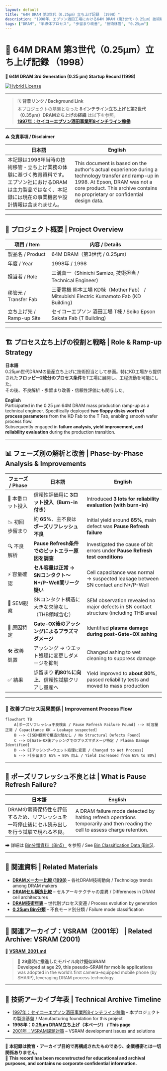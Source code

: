 ```yaml
---
layout: default
title: "64M DRAM 第3世代（0.25μm）立ち上げ記録 （1998）"
description: "1998年、エプソン酒田工場における64M DRAM（第3世代・0.25μm）技術移管・立ち上げ記録。歩留まり改善や不良解析の実体験を再構成。"
tags: ["DRAM", "半導体プロセス", "歩留まり改善", "技術移管", "0.25μm"]
---
```


# 📘 64M DRAM 第3世代（0.25μm）立ち上げ記録 （1998）  
**📘 64M DRAM 3rd Generation (0.25 μm) Startup Record (1998)**  

[![Hybrid License](https://img.shields.io/badge/license-Hybrid-blueviolet)](https://samizo-aitl.github.io/Edusemi-Plus/archive/#license)

---

> 🗓️ **背景リンク / Background Link**  
> 本プロジェクトの基盤となった **8インチライン立ち上げと第2世代（0.35μm）DRAM立ち上げの経緯** は以下を参照。  
> **[1997年：セイコーエプソン酒田事業所8インチライン稼働](../in1997/Epson_Sakata_8inch_Line.md)**

---

⚠️ **免責事項 / Disclaimer**  

| 日本語 | English |
|--------|---------|
| 本記録は1998年当時の技術移管・立ち上げ業務の体験に基づく教育資料です。エプソン社におけるDRAMは主力製品ではなく、本記録には現在の事業機密や設計情報は含まれません。 | This document is based on the author's actual experience during a technology transfer and ramp-up in 1998. At Epson, DRAM was not a core product. This archive contains no proprietary or confidential design data. |

---

## 🧭 プロジェクト概要 | Project Overview

| 項目 / Item             | 内容 / Details                                                |
|------------------------|---------------------------------------------------------------|
| 製品名 / Product       | 64M DRAM（第3世代 / 0.25μm）                                  |
| 年度 / Year            | 1998年 / 1998                                                 |
| 担当者 / Role          | 三溝真一（Shinichi Samizo, 技術担当 / Technical Engineer）         |
| 移管元 / Transfer Fab   | 三菱電機 熊本工場 KD棟（Mother Fab） / Mitsubishi Electric Kumamoto Fab (KD Building) |
| 立ち上げ先 / Ramp-up Site | セイコーエプソン 酒田工場 T棟 / Seiko Epson Sakata Fab (T Building) |

---

## 🏗️ プロセス立ち上げの役割と戦略 | Role & Ramp-up Strategy

**日本語**  
0.25μm世代DRAMの量産立ち上げに技術担当として参画。特にKD工場から提供された**フロッピー2枚分のプロセス条件**をT工場に展開し、工程流動を可能にした。  
その後、不良解析・歩留まり改善・信頼性評価にも関与した。

**English**  
Participated in the 0.25 μm 64M DRAM mass production ramp-up as a technical engineer. Specifically deployed **two floppy disks worth of process parameters** from the KD Fab to the T Fab, enabling smooth wafer process flow.  
Subsequently engaged in **failure analysis, yield improvement, and reliability evaluation** during the production transition.

---

## 📊 フェーズ別の解析と改善 | Phase-by-Phase Analysis & Improvements

| フェーズ / Phase | 日本語 | English |
|-----------------|--------|---------|
| 🔹 本番ロット投入 | 信頼性評価用に **3ロット投入（Burn-in付き）** | Introduced **3 lots for reliability evaluation (with burn-in)** |
| 📉 初回歩留まり | 約 **65%**、主不良は **ポーズリフレッシュ不良** | Initial yield around **65%**, main defect was **Pause Refresh failure** |
| 🔍 不良解析 | **Pause Refresh条件でのビットエラー原因を調査** | Investigated the cause of bit errors under **Pause Refresh test conditions** |
| ⚡ 容量確認 | **セル容量は正常 → SNコンタクト〜N+/P-Well間リーク疑い** | Cell capacitance was normal → suspected leakage between SN contact and N+/P-Well |
| 🧐 SEM観察 | SNコンタクト構造に大きな欠陥なし（THB領域含む） | SEM observation revealed no major defects in SN contact structure (including THB area) |
| 📌 原因特定 | **Gate-OX後のアッシングによるプラズマダメージ** | Identified **plasma damage during post-Gate-OX ashing** |
| 🛠️ 改善処置 | アッシング → ウエット処理に変更しダメージを抑制 | Changed ashing to wet cleaning to suppress damage |
| ✅ 結果 | 歩留まり **約80%に向上**、信頼性試験クリアし量産へ | Yield improved to **about 80%**, passed reliability tests and moved to mass production |

---

### 🔄 改善プロセス因果関係 | Improvement Process Flow

```mermaid
flowchart TB
    A[ポーズリフレッシュ不良検出 / Pause Refresh Failure Found] --> B[容量正常 / Capacitance OK → Leakage suspected]
    B --> C[SEM観察で構造欠陥なし / No Structural Defects Found]
    C --> D[Gate-OX後アッシングでのプラズマダメージ特定 / Plasma Damage Identified]
    D --> E[アッシング→ウエット処理に変更 / Changed to Wet Process]
    E --> F[歩留まり 65% → 80% 向上 / Yield Increased from 65% to 80%]
```

---

## 🧪 ポーズリフレッシュ不良とは | What is Pause Refresh Failure?

| 日本語 | English |
|--------|---------|
| DRAMの電荷保持性を評価するため、リフレッシュを一時停止後にセル読み出しを行う試験で現れる不良。 | A DRAM failure mode detected by halting refresh operations temporarily and then reading the cell to assess charge retention. |

➡ 詳細は [Bin分類資料（Bin5）](./dram_wafer_test_binclass_0.25um.md) を参照 / See [Bin Classification Data (Bin5)](./dram_wafer_test_binclass_0.25um.md).

---

## 📎 関連資料 | Related Materials

- **[DRAMメーカー比較 (1998)](DRAM_Maker_Comparison_1998.md)** – 各社DRAM技術動向 / Technology trends among DRAM makers
- **[DRAMセル構造比較](DRAM_Cell_Structure_Comparison.md)** – セルアーキテクチャの差異 / Differences in DRAM cell architectures
- **[DRAM技術年表](DRAM_Cell_Technology_Chronology.md)** – 世代別プロセス変遷 / Process evolution by generation
- **[0.25μm Bin分類](dram_wafer_test_binclass_0.25um.md)** – 不良モード別分類 / Failure mode classification

---

## 🔗 関連アーカイブ：VSRAM（2001年） | Related Archive: VSRAM (2001)

📄 [**VSRAM_2001.md**](../in2001/VSRAM_2001.md)  
> 🚀 **29歳時に推進したモバイル向け擬似SRAM**  
> **Developed at age 29, this pseudo-SRAM for mobile applications** was adopted in the world’s first camera-equipped mobile phone (by SHARP), leveraging DRAM process technology.

---

## 📅 技術アーカイブ年表 | Technical Archive Timeline

- [1997年：セイコーエプソン酒田事業所8インチライン稼働](../in1997/Epson_Sakata_8inch_Line.md) – 本プロジェクトの製造基盤 / Manufacturing foundation for this project
- **1998年：0.25μm DRAM立ち上げ（本ページ） / This page**
- [2001年：VSRAM課題対策](../in2001/VSRAM_2001.md) – VSRAM development issues and solutions

---

📘 **本記録は教育・アーカイブ目的で再構成されたものであり、企業機密とは一切関係ありません。**  
📘 **This record has been reconstructed for educational and archival purposes, and contains no corporate confidential information.**

